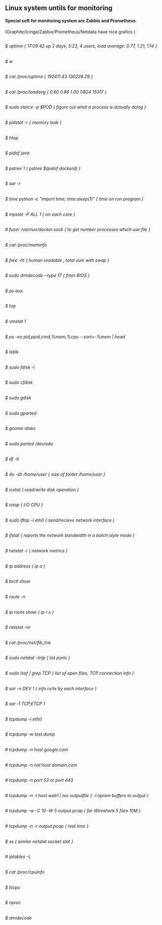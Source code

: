 

## Linux system untils for monitoring

#### Special soft for monitoring system are Zabbix and Prometheus 
(Graphite/Icinga/Zabbix/Prometheus/Netdata have nice grafics )
##
###### $ uptime { 17:09:42 up 2 days,  5:23,  4 users,  load average: 0.77, 1.21, 1.14 }
###### $ w 
###### $ cat /proc/uptime { 192411.43 130228.29 }
###### $ cat /proc/loadavg { 0.60 0.86 1.00 1/824 15317 }
##
###### $ sudo starce -p $POD { figure out what a process is actually doing }
###### $ pidstat -r { memory leak }
###### $ htop
###### $ pidof java
###### $ pstree 1 { pstree $(pidof dockerd) }
###### $ sar -r 
###### $ time python ‐c "import time; time.sleep(1)" { time on run program }
###### $ mpstat -P ALL 1 { on each core }
###### # fuser /var/run/docker.sock { to get number processes which use file } 
##
###### $ cat /proc/meminfo
###### $ free -ht { human readable , total sum with swap }
###### $ sudo dmidecode ‐‐type 17 { from BIOS }
###### $ ps aux
###### $ top
###### $ vmstat 1
###### $ ps -eo pid,ppid,cmd,%mem,%cpu --sort=-%mem | head
##
###### $ lsblk
###### $ sudo fdisk -l
###### $ sudo cfdisk
###### $ sudo gdisk
###### $ sudo gparted
###### $ gnome-disks
###### $ sudo parted /dev/sda
###### $ df -h
###### $ du -sh /home/user { size of folder /home/user }
##
###### $ iostat { read/write disk operation }
###### $ iotop { I/O CPU }
###### $ sudo iftop -i eth0 { send/recieve network interface }
###### $ ifstat { reports the network bandwidth in a batch style mode }
###### $ netstat -i { network metrics }
##
###### $ ip address { ip a }
###### $ brctl show
###### $ route -n
###### $ ip route show { ip r s }
###### $ netstat -nr
###### $ cat /proc/net/fib_trie
##
###### $ sudo netstat -tnlp { list ports }
###### $ sudo lsof | grep TCP { list of open files,  TCP connection info }
###### $ sar -n DEV 1 { info rx/tx by each interface }
###### $ sar ‐1 TCP,ETCP 1

###### $ tcpdump -i eth0
###### $ tcpdump ‐w test.dump
###### # tcpdump -n host google.com
###### # tcpdump -n not host domain.com
###### # tcpdump -n port 53 or port 443
###### # tcpdump -n -l host web1 | tee outputfile { -l oprion buffers to output }
###### # tcpdump -w -C 10 -W 5 output.pcap { for Wireshark 5 files 10M }
###### # tcpdump -n -r output.pcap { real time }

###### $ ss { similar netstat socket stat }
###### # iptables -L
##
###### $ cat /proc/cpuinfo
###### $ lscpu
###### $ nproc
###### $ dmidecode
